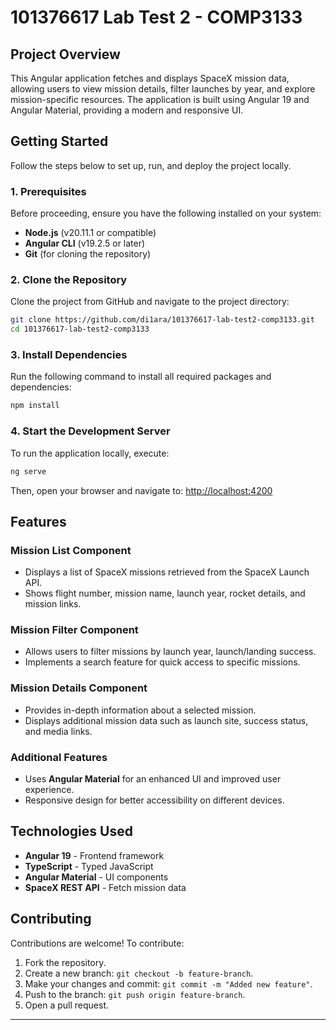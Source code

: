 # 101376617 Lab Test 2 - COMP3133

## Project Overview
This Angular application fetches and displays SpaceX mission data, allowing users to view mission details, filter launches by year, and explore mission-specific resources. The application is built using Angular 19 and Angular Material, providing a modern and responsive UI.

## Getting Started
Follow the steps below to set up, run, and deploy the project locally.

### 1. Prerequisites
Before proceeding, ensure you have the following installed on your system:
- **Node.js** (v20.11.1 or compatible)
- **Angular CLI** (v19.2.5 or later)
- **Git** (for cloning the repository)

### 2. Clone the Repository
Clone the project from GitHub and navigate to the project directory:
```sh
git clone https://github.com/di1ara/101376617-lab-test2-comp3133.git
cd 101376617-lab-test2-comp3133
```

### 3. Install Dependencies
Run the following command to install all required packages and dependencies:
```sh
npm install
```

### 4. Start the Development Server
To run the application locally, execute:
```sh
ng serve
```
Then, open your browser and navigate to:
[http://localhost:4200](http://localhost:4200)

## Features
### Mission List Component
- Displays a list of SpaceX missions retrieved from the SpaceX Launch API.
- Shows flight number, mission name, launch year, rocket details, and mission links.

### Mission Filter Component
- Allows users to filter missions by launch year, launch/landing success.
- Implements a search feature for quick access to specific missions.

### Mission Details Component
- Provides in-depth information about a selected mission.
- Displays additional mission data such as launch site, success status, and media links.

### Additional Features
- Uses **Angular Material** for an enhanced UI and improved user experience.
- Responsive design for better accessibility on different devices.


## Technologies Used
- **Angular 19** - Frontend framework
- **TypeScript** - Typed JavaScript
- **Angular Material** - UI components
- **SpaceX REST API** - Fetch mission data

## Contributing
Contributions are welcome! To contribute:
1. Fork the repository.
2. Create a new branch: `git checkout -b feature-branch`.
3. Make your changes and commit: `git commit -m "Added new feature"`.
4. Push to the branch: `git push origin feature-branch`.
5. Open a pull request.


---


